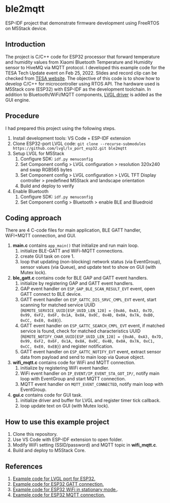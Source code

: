 # ble2mqtt
ESP-IDF project that demonstrate firmware development using FreeRTOS on M5Stack device.

## Introduction
The project is C/C++ code for ESP32 processor that forward temperature and humidity values from Xiaomi Bluetooth Temperature and Humidity sensor to HiveMQ via MQTT protocol. I developed this example code for the TESA Tech Update event on Feb 25, 2022. Slides and record clip can be checked from [TESA website](https://www.tesa.or.th). The objective of this code is to show how to develop C/C++ for microcontroller using RTOS API. The hardware used is M5Stack core (ESP32) with ESP-IDF as the development toolchain. In addition to Bluetooth/WiFi/MQTT components, [LVGL driver](https://docs.lvgl.io/latest/en/html/get-started/espressif.html) is added as the GUI engine.

## Procedure
I had prepared this project using the following steps.
1. Install development tools: VS Code + ESP-IDF extension
2. Clone ESP32-port LVGL code: `git clone --recurse-submodules https://github.com/lvgl/lv_port_esp32.git ble2mqtt`
3. Setup LVGL for M5Stack
	1. Configure SDK: `idf.py menuconfig`
	2. Set Component config > LVGL configuration > resolution 320x240 and swap RGB565 bytes
	3. Set Component config > LVGL configuration > LVGL TFT Display controller > predefined M5Stack and landscape orientation
	4. Build and deploy to verify
4. Enable Bluetooth
	1. Configure SDK: `idf.py menuconfig`
	2. Set Component config > Bluetooth > enable BLE and Bluedroid

## Coding approach
There are 4 C-code files for main application, BLE GATT handler, WiFI+MQTT connection, and GUI.
1. **main.c** contains `app_main()` that initialize and run main loop.
	1. initialize BLE-GATT and WiFi-MQTT connections.
	2. create GUI task on core 1.
	3. loop that updating (non-blocking) network status (via EventGroup), sensor values (via Queue), and update text to show on GUI (with Mutex lock).
2. **ble_gatt.c** contains code for BLE GAP and GATT event handlers.
	1. initialize by registering GAP and GATT event handlers.
	2. GAP event handler on `ESP_GAP_BLE_SCAN_RESULT_EVT` event, open GATT connect to BLE device.
	3. GATT event handler on `ESP_GATTC_DIS_SRVC_CMPL_EVT` event, start scanning for matched service UUID (`REMOTE_SERVICE_UUID[ESP_UUID_LEN_128] = {0xA6, 0xA3, 0x7D, 0x99, 0xF2, 0x6F, 0x1A, 0x8A, 0x0C, 0x4B, 0x0A, 0x7A, 0xB0, 0xCC, 0xE0, 0xEB}`).
	4. GATT event handler on `ESP_GATTC_SEARCH_CMPL_EVT` event, if matched service is found, check for matched characteristics UUID (`REMOTE_NOTIFY_CHAR_UUID[ESP_UUID_LEN_128] = {0xA6, 0xA3, 0x7D, 0x99, 0xF2, 0x6F, 0x1A, 0x8A, 0x0C, 0x4B, 0x0A, 0x7A, 0xC1, 0xCC, 0xE0, 0xEB}`) and register notification.
	3. GATT event handler on `ESP_GATTC_NOTIFY_EVT` event, extract sensor data from payload and send to main loop via Queue object.
3. **wifi_mqtt.c** contains code for WiFi and MQTT connection.
	1. initialize by registering WiFi event handler.
	2. WiFi event handler on `IP_EVENT/IP_EVENT_STA_GOT_IP/`, notify main loop with EventGroup and start MQTT connection.
	3. MQTT event handler on `MQTT_EVENT_CONNECTED`, notify main loop with EventGroup.	
4. **gui.c** contains code for GUI task.
	1. initialize driver and buffer for LVGL and register timer tick callback.
	2. loop update text on GUI (with Mutex lock).

## How to use this example project
1. Clone this repository.
2. Use VS Code with ESP-IDF extension to open folder.
3. Modify WiFi setting (SSID/password) and MQTT topic in **wifi_mqtt.c**.
4. Build and deploy to M5Stack Core.

## References
1. [Example code for LVGL port for ESP32.](https://github.com/lvgl/lv_port_esp32)
2. [Example code for ESP32 GATT connection.](https://github.com/espressif/esp-idf/tree/master/examples/bluetooth/bluedroid/ble/gatt_client)
3. [Example code for ESP32 WiFi in stationary mode.](https://github.com/espressif/esp-idf/tree/master/examples/wifi/getting_started/station).
4. [Example code for ESP32 MQTT connection.](https://github.com/espressif/esp-idf/tree/master/examples/protocols/mqtt/tcp)